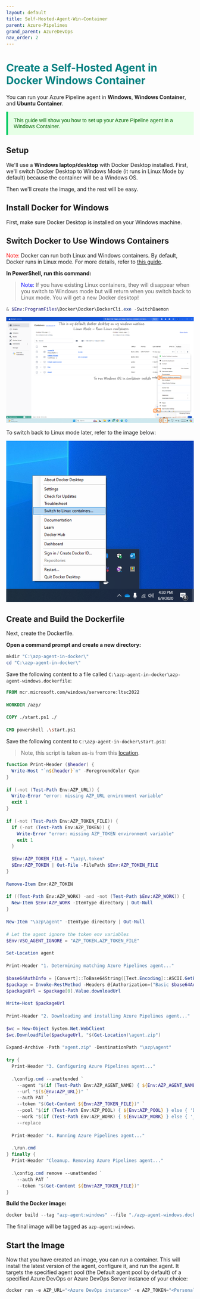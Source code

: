 ```yaml
---
layout: default
title: Self-Hosted-Agent-Win-Container
parent: Azure-Pipelines
grand_parent: AzureDevOps
nav_order: 2
---
```


# <span style="color: Teal">Create a Self-Hosted Agent in Docker Windows Container</span>

You can run your Azure Pipeline agent in **Windows**, **Windows Container**, and **Ubuntu Container**.

<p style="color: #006600; font-family: 'Trebuchet MS', Helvetica, sans-serif; background-color: #e6ffe6; padding: 15px; border-left: 5px solid #00cc66;">
This guide will show you how to set up your Azure Pipeline agent in a Windows Container.
</p>

## Setup

We'll use a **Windows laptop/desktop** with Docker Desktop installed. First, we'll switch Docker Desktop to Windows Mode (it runs in Linux Mode by default) because the container will be a Windows OS.

Then we'll create the image, and the rest will be easy.

## Install Docker for Windows

First, make sure Docker Desktop is installed on your Windows machine.

## Switch Docker to Use Windows Containers

<span style="color: red;">Note:</span> Docker can run both Linux and Windows containers. By default, Docker runs in Linux mode. For more details, refer to [this guide](https://learn.microsoft.com/en-us/virtualization/windowscontainers/quick-start/run-your-first-container).

**In PowerShell, run this command:**

> <span style="color: blue;">Note:</span> If you have existing Linux containers, they will disappear when you switch to Windows mode but will return when you switch back to Linux mode. You will get a new Docker desktop!

```powershell
& $Env:ProgramFiles\Docker\Docker\DockerCli.exe -SwitchDaemon
```

![Switch to Windows containers](images/custom-image-2024-08-06-01-21-33.png)

To switch back to Linux mode later, refer to the image below:

![Switch to Linux containers](images/custom-image-2024-08-06-01-21-44.png)

## Create and Build the Dockerfile

Next, create the Dockerfile.

**Open a command prompt and create a new directory:**

```powershell
mkdir "C:\azp-agent-in-docker\"
cd "C:\azp-agent-in-docker\"
```

Save the following content to a file called `C:\azp-agent-in-docker\azp-agent-windows.dockerfile`:

```dockerfile
FROM mcr.microsoft.com/windows/servercore:ltsc2022

WORKDIR /azp/

COPY ./start.ps1 ./

CMD powershell .\start.ps1
```

Save the following content to `C:\azp-agent-in-docker\start.ps1`:

> Note, this script is taken as-is from this [location](https://learn.microsoft.com/en-us/azure/devops/pipelines/agents/docker?view=azure-devops).

```powershell
function Print-Header ($header) {
  Write-Host "`n${header}`n" -ForegroundColor Cyan
}

if (-not (Test-Path Env:AZP_URL)) {
  Write-Error "error: missing AZP_URL environment variable"
  exit 1
}

if (-not (Test-Path Env:AZP_TOKEN_FILE)) {
  if (-not (Test-Path Env:AZP_TOKEN)) {
    Write-Error "error: missing AZP_TOKEN environment variable"
    exit 1
  }

  $Env:AZP_TOKEN_FILE = "\azp\.token"
  $Env:AZP_TOKEN | Out-File -FilePath $Env:AZP_TOKEN_FILE
}

Remove-Item Env:AZP_TOKEN

if ((Test-Path Env:AZP_WORK) -and -not (Test-Path $Env:AZP_WORK)) {
  New-Item $Env:AZP_WORK -ItemType directory | Out-Null
}

New-Item "\azp\agent" -ItemType directory | Out-Null

# Let the agent ignore the token env variables
$Env:VSO_AGENT_IGNORE = "AZP_TOKEN,AZP_TOKEN_FILE"

Set-Location agent

Print-Header "1. Determining matching Azure Pipelines agent..."

$base64AuthInfo = [Convert]::ToBase64String([Text.Encoding]::ASCII.GetBytes(":$(Get-Content ${Env:AZP_TOKEN_FILE})"))
$package = Invoke-RestMethod -Headers @{Authorization=("Basic $base64AuthInfo")} "$(${Env:AZP_URL})/_apis/distributedtask/packages/agent?platform=win-x64&`$top=1"
$packageUrl = $package[0].Value.downloadUrl

Write-Host $packageUrl

Print-Header "2. Downloading and installing Azure Pipelines agent..."

$wc = New-Object System.Net.WebClient
$wc.DownloadFile($packageUrl, "$(Get-Location)\agent.zip")

Expand-Archive -Path "agent.zip" -DestinationPath "\azp\agent"

try {
  Print-Header "3. Configuring Azure Pipelines agent..."

  .\config.cmd --unattended `
    --agent "$(if (Test-Path Env:AZP_AGENT_NAME) { ${Env:AZP_AGENT_NAME} } else { hostname })" `
    --url "$(${Env:AZP_URL})" `
    --auth PAT `
    --token "$(Get-Content ${Env:AZP_TOKEN_FILE})" `
    --pool "$(if (Test-Path Env:AZP_POOL) { ${Env:AZP_POOL} } else { 'Default' })" `
    --work "$(if (Test-Path Env:AZP_WORK) { ${Env:AZP_WORK} } else { '_work' })" `
    --replace

  Print-Header "4. Running Azure Pipelines agent..."

  .\run.cmd
} finally {
  Print-Header "Cleanup. Removing Azure Pipelines agent..."

  .\config.cmd remove --unattended `
    --auth PAT `
    --token "$(Get-Content ${Env:AZP_TOKEN_FILE})"
}
```

**Build the Docker image:**

```powershell
docker build --tag "azp-agent:windows" --file "./azp-agent-windows.dockerfile" .
```

The final image will be tagged as `azp-agent:windows`.

## Start the Image

Now that you have created an image, you can run a container. This will install the latest version of the agent, configure it, and run the agent. It targets the specified agent pool (the Default agent pool by default) of a specified Azure DevOps or Azure DevOps Server instance of your choice:

```powershell
docker run -e AZP_URL="<Azure DevOps instance>" -e AZP_TOKEN="<Personal Access Token>" -e AZP_POOL="<Agent Pool Name>" -e AZP_AGENT_NAME="Docker Agent - Windows" --name "azp-agent-windows" azp-agent:windows
```